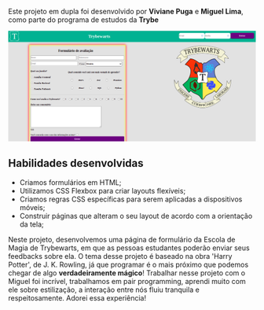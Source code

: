 Este projeto em dupla foi desenvolvido por **Viviane Puga** e **Miguel Lima**, como parte do programa de estudos da **Trybe**

![Página da Trybewarts](./img-projetc.png)


## Habilidades desenvolvidas

* Criamos formulários em HTML;
* Utilizamos CSS Flexbox para criar layouts flexíveis;
* Criamos regras CSS específicas para serem aplicadas a dispositivos móveis;
* Construir páginas que alteram o seu layout de acordo com a orientação da tela;

Neste projeto, desenvolvemos uma página de formulário da Escola de Magia de Trybewarts, em que as pessoas estudantes poderão enviar seus feedbacks sobre ela. O tema desse projeto é baseado na obra 'Harry Potter', de J. K. Rowling, já que programar é o mais próximo que podemos chegar de algo **verdadeiramente mágico**! 
Trabalhar nesse projeto com o Miguel foi incrível, trabalhamos em pair programming, aprendi muito com ele sobre estilização, a interação entre nós fluiu tranquila e respeitosamente. Adorei essa experiência!
